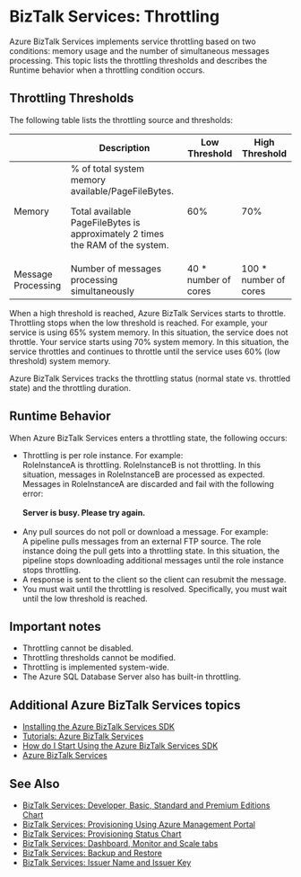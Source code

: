 <properties 
	pageTitle="Learn about Throttling in BizTalk Services | Windows Azure" 
	description="Learn about throttling thresholds and resulting runtime behaviors for BizTalk Services. Throttling is based on memory usage and number of messages. MABS, WABS" 
	services="biztalk-services" 
	documentationCenter="" 
	authors="MandiOhlinger" 
	manager="dwrede" 
	editor="cgronlun"/>

<tags
	ms.service="biztalk-services"
	ms.date="08/26/2015"
	wacn.date=""/>





# BizTalk Services: Throttling

Azure BizTalk Services implements service throttling based on two conditions: memory usage and the number of simultaneous messages processing. This topic lists the throttling thresholds and describes the Runtime behavior when a throttling condition occurs.

## Throttling Thresholds

The following table lists the throttling source and thresholds:

||Description|Low Threshold|High Threshold|
|---|---|---|---|
|Memory|% of total system memory available/PageFileBytes. <p><p>Total available PageFileBytes is approximately 2 times the RAM of the system.|60%|70%|
|Message Processing|Number of messages processing simultaneously|40 * number of cores|100 * number of cores|

When a high threshold is reached, Azure BizTalk Services starts to throttle. Throttling stops when the low threshold is reached. For example, your service is using 65% system memory. In this situation, the service does not throttle. Your service starts using 70% system memory. In this situation, the service throttles and continues to throttle until the service uses 60% (low threshold) system memory.

Azure BizTalk Services tracks the throttling status (normal state vs. throttled state) and the throttling duration.


## Runtime Behavior

When Azure BizTalk Services enters a throttling state, the following occurs:

- Throttling is per role instance. For example:<br/>
RoleInstanceA is throttling. RoleInstanceB is not throttling. In this situation, messages in RoleInstanceB are processed as expected. Messages in RoleInstanceA are discarded and fail with the following error:<br/><br/>
**Server is busy. Please try again.**<br/><br/>
- Any pull sources do not poll or download a message. For example:<br/>
A pipeline pulls messages from an external FTP source. The role instance doing the pull gets into a throttling state. In this situation, the pipeline stops downloading additional messages until the role instance stops throttling.
- A response is sent to the client so the client can resubmit the message.
- You must wait until the throttling is resolved. Specifically, you must wait until the low threshold is reached.

## Important notes
- Throttling cannot be disabled.
- Throttling thresholds cannot be modified.
- Throttling is implemented system-wide.
- The Azure SQL Database Server also has built-in throttling.

## Additional Azure BizTalk Services topics

-  [Installing the Azure BizTalk Services SDK](http://go.microsoft.com/fwlink/p/?LinkID=241589)<br/>
-  [Tutorials: Azure BizTalk Services](http://go.microsoft.com/fwlink/p/?LinkID=236944)<br/>
-  [How do I Start Using the Azure BizTalk Services SDK](http://go.microsoft.com/fwlink/p/?LinkID=302335)<br/>
-  [Azure BizTalk Services](http://go.microsoft.com/fwlink/p/?LinkID=303664)<br/>

## See Also
- [BizTalk Services: Developer, Basic, Standard and Premium Editions Chart](http://go.microsoft.com/fwlink/p/?LinkID=302279)<br/>
- [BizTalk Services: Provisioning Using Azure Management Portal](http://go.microsoft.com/fwlink/p/?LinkID=302280)<br/>
- [BizTalk Services: Provisioning Status Chart](http://go.microsoft.com/fwlink/p/?LinkID=329870)<br/>
- [BizTalk Services: Dashboard, Monitor and Scale tabs](http://go.microsoft.com/fwlink/p/?LinkID=302281)<br/>
- [BizTalk Services: Backup and Restore](http://go.microsoft.com/fwlink/p/?LinkID=329873)<br/>
- [BizTalk Services: Issuer Name and Issuer Key](http://go.microsoft.com/fwlink/p/?LinkID=303941)<br/>
 
